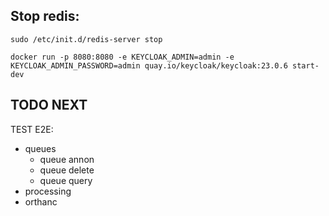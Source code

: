 ## Stop redis:

```
sudo /etc/init.d/redis-server stop
```

```
docker run -p 8080:8080 -e KEYCLOAK_ADMIN=admin -e KEYCLOAK_ADMIN_PASSWORD=admin quay.io/keycloak/keycloak:23.0.6 start-dev
```

## TODO NEXT

TEST E2E:
 - queues
   - queue annon
   - queue delete
   - queue query
 - processing
 - orthanc